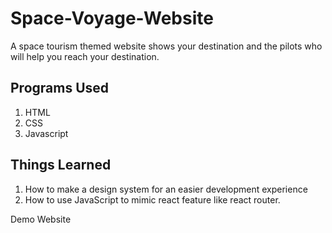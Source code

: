 # Space-Voyage-Website

A space tourism themed website shows your destination and the pilots who will help you reach your destination.

## Programs Used

1. HTML
2. CSS
3. Javascript

## Things Learned

1. How to make a design system for an easier development experience
2. How to use JavaScript to mimic react feature like react router.

Demo Website
